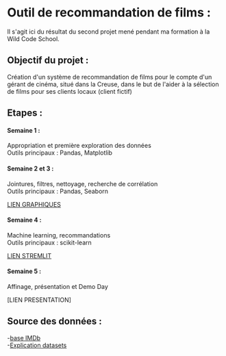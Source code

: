 # Outil de recommandation de films :

Il s'agit ici du résultat du second projet mené pendant ma formation à la Wild Code School.

## Objectif du projet :

Création d'un système de recommandation de films pour le compte d'un gérant de cinéma, situé dans la Creuse, dans le but de l'aider à la sélection de films pour ses clients locaux (client fictif)

## Etapes : 

#### Semaine 1 :  
Appropriation et première exploration des données     
Outils principaux : Pandas, Matplotlib   

#### Semaine 2 et 3 :  
Jointures, filtres, nettoyage, recherche de corrélation     
Outils principaux : Pandas, Seaborn 

[LIEN GRAPHIQUES](https://cloud.datapane.com/reports/VkGQlN3/exploration-des-donn%C3%A9es/)

#### Semaine 4 :   
Machine learning, recommandations    
Outils principaux : scikit-learn 

[LIEN STREMLIT](https://camillemagnette-application-cinema-app-8u0pz7.streamlit.app/)

#### Semaine 5 :  
Affinage, présentation et Demo Day

[LIEN PRESENTATION]


## Source des données :  
-[base IMDb](https://datasets.imdbws.com/)   
-[Explication datasets](https://www.imdb.com/interfaces/)
